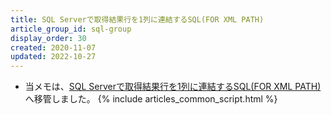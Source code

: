 ```yaml
---
title: SQL Serverで取得結果行を1列に連結するSQL(FOR XML PATH)
article_group_id: sql-group
display_order: 30
created: 2020-11-07
updated: 2022-10-27
---
```

- 当メモは、[SQL Serverで取得結果行を1列に連結するSQL(FOR XML PATH)](https://thinktwice.tech/it/sqlserver/sql_to_concatenate_rows_of_results_into_a_single_column_in_sql_server_for_xml_path/)へ移管しました。
{% include articles_common_script.html %}
